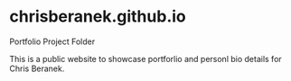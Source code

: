 # chrisberanek.github.io
Portfolio Project Folder

This is a public website to showcase portforlio and personl bio details for Chris Beranek.
